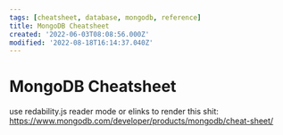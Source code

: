 ```yaml
---
tags: [cheatsheet, database, mongodb, reference]
title: MongoDB Cheatsheet
created: '2022-06-03T08:08:56.000Z'
modified: '2022-08-18T16:14:37.040Z'
---
```


# MongoDB Cheatsheet

use redability.js reader mode or elinks to render this shit:
https://www.mongodb.com/developer/products/mongodb/cheat-sheet/
